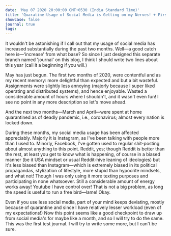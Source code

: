 ```yaml
---
date: 'May 07 2020 20:00:00 GMT+0530 (India Standard Time)'
title: 'Quaratine-Usage of Social Media is Getting on my Nerves! + First Journal'
showcase: false
journal: true
tags:
---
```


It wouldn't be astonishing if I call out that my usage of social media has increased substantially during the past two months. Well—a good catch here is—‘increase' from what base? So since I just designed this separate branch named 'journal' on this blog, I think I should write two lines about this year (call it a beginning if you will.)

May has just begun. The first two months of 2020, were contentful and as my recent memory: more delightful than expected and but a bit wasteful. Assignments were slightly less annoying  (majorly because I super liked operating and distributed systems), and hence enjoyable. Wasted a considerable amount of hours where I shouldn't, and it wasn't even fun! I see no point in any more description so let's move ahead.

And the next two months—March and April—were spent at home quarantined as of deadly pandemic, i.e., coronavirus; almost every nation is locked down.

During these months, my social media usage has been affected appreciably. Majorly it is Instagram, as I've been talking with people more than I used to. Minorly, Facebook, I've gotten used to regular shit-posting about almost anything to this point. Reddit, yes; though Reddit is better than the rest, at least you get to know what is happening, of course in a biased manner (be it USA mindset or usual Reddit-hive leaning of ideologies) but it's less biased than Instagram—which is extremely biased in its political propagandas, stylization of lifestyle, more stupid than hypocrite mindsets, and what not! Though I was only using it more texting purposes and participating in none whatsoever. Still a considerable amount of energy works away! Youtube I have control over! That is not a big problem, as long the speed is useful to run a free bird—lame! Okay.

Even if you use less social media, part of your mind keeps deviating, mostly because of quarantine and since I have relatively lesser workload (even of my expectations!) Now this point seems like a good checkpoint to draw up from social media's for maybe like a month, and so I will try to do the same. This was the first test journal. I will try to write some more, but I can't be sure.

